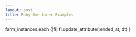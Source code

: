 ```yaml
---
layout: post
title: Ruby One Liner Examples
---
```

farm_instances.each {|fi| fi.update_attribute(:ended_at, dt) }
